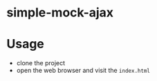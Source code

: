 # simple-mock-ajax

# Usage

- clone the project
- open the web browser and visit the ```index.html```
